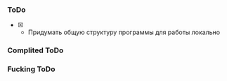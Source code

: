 ### ToDo
- [x] - Придумать общую структуру программы для работы локально

### Complited ToDo

### Fucking ToDo
